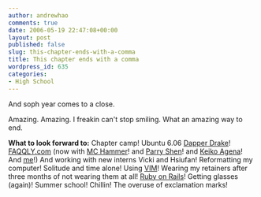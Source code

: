 ```yaml
---
author: andrewhao
comments: true
date: 2006-05-19 22:47:08+00:00
layout: post
published: false
slug: this-chapter-ends-with-a-comma
title: This chapter ends with a comma
wordpress_id: 635
categories:
- High School
---
```


And soph year comes to a close.

Amazing. Amazing. I freakin can't stop smiling. What an amazing way to end.

**What to look forward to:**
Chapter camp!
Ubuntu 6.06 [Dapper Drake](http://www.ubuntu.com/testing)!
[FAQQLY.com](http://www.faqqly.com) (now with [MC Hammer](http://www.faqqly.com/hammer)! and [Parry Shen](http://www.faqqly.com/parryshen)! and [Keiko Agena](http://www.faqqly.com/keikoagena)! And [me](http://www.faqqly.com/faq/view/7)!) And working with new interns Vicki and Hsiufan!
Reformatting my computer!
Solitude and time alone!
Using [VIM](http://www.vim.org/)!
Wearing my retainers after three months of not wearing them at all!
[Ruby on Rails](http://rubyonrails.com/)!
Getting glasses (again)!
Summer school!
Chillin!
The overuse of exclamation marks!
